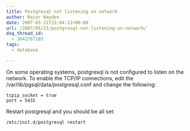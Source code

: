 ```yaml
---
title: Postgresql not listening on network
author: Major Hayden
date: 2007-05-21T15:04:12+00:00
url: /2007/05/21/postgresql-not-listening-on-network/
dsq_thread_id:
  - 3642767103
tags:
  - database

---
```

On some operating systems, postgresql is not configured to listen on the network. To enable the TCP/IP connections, edit the /var/lib/pgsql/data/postgresql.conf and change the following:

```
tcpip_socket = true
port = 5432
```

Restart postgresql and you should be all set:

```
/etc/init.d/postgresql restart
```
